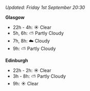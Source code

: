 *Updated: Friday 1st September 20:30*

**Glasgow**

* 22h - 4h: :sunny: Clear
* 5h, 6h: :partly_sunny: Partly Cloudy
* 7h, 8h: :cloud: Cloudy
* 9h: :partly_sunny: Partly Cloudy

**Edinburgh**

* 22h - 2h: :sunny: Clear
* 3h - 8h: :partly_sunny: Partly Cloudy
* 9h: :sunny: Clear
